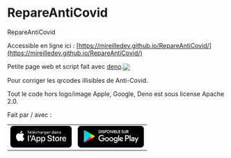 # RepareAntiCovid
RepareAntiCovid

Accessible en ligne ici : [https://mireilledev.github.io/RepareAntiCovid/](https://mireilledev.github.io/RepareAntiCovid/)

Petite page web et script fait avec [deno](https://deno.land/).<a href="https://deno.land/"><img src="https://mireilledev.github.io/RepareAntiCovid/img/Deno.svg" width="50" style="vertical-align: middle;"></a>



Pour corriger les qrcodes illisibles de Anti-Covid.

Tout le code hors logo/image Apple, Google, Deno est sous license Apache 2.0.

Fait par / avec :

<table>
            <tr>
                <td>
                    <a href="https://apps.apple.com/fr/app/mireille/id1297199609" target="_blank"><img
                            class="Home_storeCTA__3uqQK" src="img/appStoreCTA.1c22297f.png" alt="" height="50"></a>
                </td>
                <td>
                    <a href="https://play.google.com/store/apps/details?id=com.kahalex.composcan&hl=fr&gl=US"
                        target="_blank"><img class="Home_storeCTA__3uqQK" src="img/playStoreCTA.a2407a33.png" alt=""
                            height="50"></a>
                </td>
            </tr>
        </table>